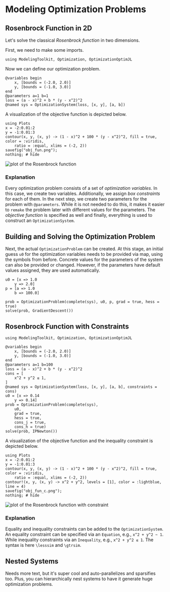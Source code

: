 # Modeling Optimization Problems

## Rosenbrock Function in 2D

Let's solve the classical _Rosenbrock function_ in two dimensions.

First, we need to make some imports.

```@example rosenbrock_2d
using ModelingToolkit, Optimization, OptimizationOptimJL
```

Now we can define our optimization problem.

```@example rosenbrock_2d
@variables begin
    x, [bounds = (-2.0, 2.0)]
    y, [bounds = (-1.0, 3.0)]
end
@parameters a=1 b=1
loss = (a - x)^2 + b * (y - x^2)^2
@named sys = OptimizationSystem(loss, [x, y], [a, b])
```

A visualization of the objective function is depicted below.

```@eval
using Plots
x = -2:0.01:2
y = -1:0.01:3
contour(x, y, (x, y) -> (1 - x)^2 + 100 * (y - x^2)^2, fill = true, color = :viridis,
    ratio = :equal, xlims = (-2, 2))
savefig("obj_fun.png");
nothing; # hide
```

![plot of the Rosenbrock function](obj_fun.png)

### Explanation

Every optimization problem consists of a set of _optimization variables_. In this case, we create two variables. Additionally, we assign _box constraints_ for each of them. In the next step, we create two parameters for the problem with `@parameters`. While it is not needed to do this, it makes it easier to `remake` the problem later with different values for the parameters. The _objective function_ is specified as well and finally, everything is used to construct an `OptimizationSystem`.

## Building and Solving the Optimization Problem

Next, the actual `OptimizationProblem` can be created. At this stage, an initial guess `u0` for the optimization variables needs to be provided via map, using the symbols from before. Concrete values for the parameters of the system can also be provided or changed. However, if the parameters have default values assigned, they are used automatically.

```@example rosenbrock_2d
u0 = [x => 1.0
    y => 2.0]
p = [a => 1.0
    b => 100.0]

prob = OptimizationProblem(complete(sys), u0, p, grad = true, hess = true)
solve(prob, GradientDescent())
```

## Rosenbrock Function with Constraints

```@example rosenbrock_2d_cstr
using ModelingToolkit, Optimization, OptimizationOptimJL

@variables begin
    x, [bounds = (-2.0, 2.0)]
    y, [bounds = (-1.0, 3.0)]
end
@parameters a=1 b=100
loss = (a - x)^2 + b * (y - x^2)^2
cons = [
    x^2 + y^2 ≲ 1,
]
@named sys = OptimizationSystem(loss, [x, y], [a, b], constraints = cons)
u0 = [x => 0.14
    y => 0.14]
prob = OptimizationProblem(complete(sys),
    u0,
    grad = true,
    hess = true,
    cons_j = true,
    cons_h = true)
solve(prob, IPNewton())
```

A visualization of the objective function and the inequality constraint is depicted below.

```@eval
using Plots
x = -2:0.01:2
y = -1:0.01:3
contour(x, y, (x, y) -> (1 - x)^2 + 100 * (y - x^2)^2, fill = true, color = :viridis,
    ratio = :equal, xlims = (-2, 2))
contour!(x, y, (x, y) -> x^2 + y^2, levels = [1], color = :lightblue, line = 4)
savefig("obj_fun_c.png");
nothing; # hide
```

![plot of the Rosenbrock function with constraint](obj_fun_c.png)

### Explanation

Equality and inequality constraints can be added to the `OptimizationSystem`. An equality constraint can be specified via an `Equation`, e.g., `x^2 + y^2 ~ 1`. While inequality constraints via an `Inequality`, e.g., `x^2 + y^2 ≲ 1`. The syntax is here `\lesssim` and `\gtrsim`.

## Nested Systems

Needs more text, but it's super cool and auto-parallelizes and sparsifies too.
Plus, you can hierarchically nest systems to have it generate huge
optimization problems.
